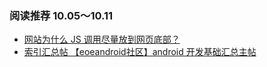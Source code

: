 ### 阅读推荐 10.05～10.11

+ [网站为什么 JS 调用尽量放到网页底部？](http://www.zhihu.com/question/34147508/answer/63068656)
+ [索引汇总帖 【eoeandroid社区】android 开发基础汇总主帖](http://www.eoeandroid.com/thread-172929-1-1.html)